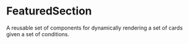 # FeaturedSection
A reusable set of components for dynamically rendering a set of cards given a set of conditions.
